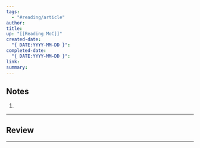 ```yaml
---
tags:
  - "#reading/article"
author: 
title: 
up: "[[Reading MoC]]"
created-date:
  "{ DATE:YYYY-MM-DD }": 
completed-date:
  "{ DATE:YYYY-MM-DD }": 
link: 
summary:
---
```


## Notes

1. 

---

## Review


---